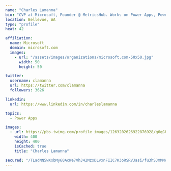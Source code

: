 ```yaml
---
name: "Charles Lamanna"
bio: "CVP at Microsoft, Founder @ MetricsHub. Works on Power Apps, Power Automate, Power Virtual Agent, Common Data Service and Dynamics 365."
location: Bellevue, WA
type: "profile"
heat: 42

affiliation:
  name: Microsoft
  domain: microsoft.com
  images:
    - url: "/assets/images/organizations/microsoft.com-50x50.jpg"
      width: 50
      height: 50

twitter:
  username: clamanna
  url: https://twitter.com/clamanna
  followers: 3626

linkedin:
  url: https://www.linkedin.com/in/charleslamanna

topics:
  - Power Apps

images:
  - url: https://pbs.twimg.com/profile_images/1263202626922876928/g6qGbHZ-_400x400.jpg
    width: 400
    height: 400
    isCached: true
    title: "Charles Lamanna"

secured: "/TLadNN5wXxbMy60AcWe7VhJ42MzxDLvxnFIIC7K3oRSRVJasi/fu3hSJmMMe9Yp5HkZ+axbghmFbL6v5HeuPZy5BDli1yNDMQL0BgLTWnI6UJw05okBM6k9ipsPYkOocV6mXxQkN3WX8F1tNkIvHNQYZzGBKpht6VGYcgQjE38WHyaeYvlr/cgfEtHZzn6k7V31z0sSIfc6JWCRUy8g2yimKpjboijXxd7vbgcwL4WXF6BoZX2hC1XGVAr5ds+fAxJCdHYPKO41SIy8whyvuan2W9HWoWJ49khGdHxHbPIEL7cggz7hZ2EBJgDqgzb269TivcaxcU6dvd2pROM2+yW6Y2XxZ4jHhd8ms9mttYNqZCrs8yVDs47bS27feTyOwRUNkToS51LH/eQGG0o1EupDyfom/PyKoz7xXtEVtmE=;ZgUOWU1WBoYPBsd16B/Yew=="
---
```


